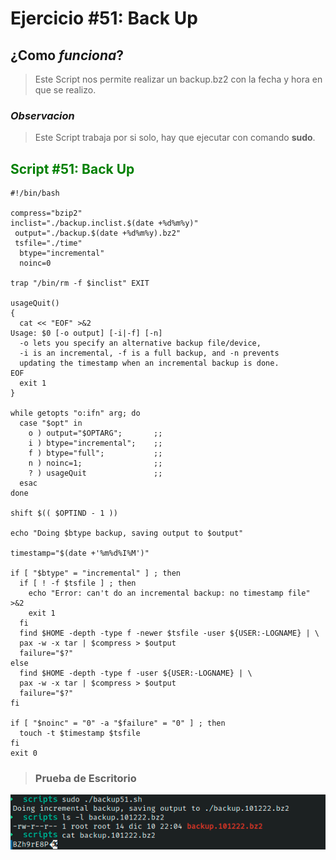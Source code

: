 # Ejercicio #51: Back Up

## ¿Como _funciona_?

>Este Script nos permite realizar un backup.bz2 con la fecha y hora en que se realizo.

### _Observacion_ ###
>Este Script trabaja por si solo, hay que ejecutar con comando **sudo**.

## <span style="color:green">Script #51: Back Up </span> ##

```shell
#!/bin/bash

compress="bzip2"
inclist="./backup.inclist.$(date +%d%m%y)"
 output="./backup.$(date +%d%m%y).bz2"
 tsfile="./time"
  btype="incremental"
  noinc=0            

trap "/bin/rm -f $inclist" EXIT

usageQuit()
{
  cat << "EOF" >&2
Usage: $0 [-o output] [-i|-f] [-n]
  -o lets you specify an alternative backup file/device,
  -i is an incremental, -f is a full backup, and -n prevents
  updating the timestamp when an incremental backup is done.
EOF
  exit 1
}

while getopts "o:ifn" arg; do
  case "$opt" in
    o ) output="$OPTARG";       ;;
    i ) btype="incremental";    ;;
    f ) btype="full";           ;;
    n ) noinc=1;                ;;
    ? ) usageQuit               ;;
  esac
done

shift $(( $OPTIND - 1 ))

echo "Doing $btype backup, saving output to $output"

timestamp="$(date +'%m%d%I%M')"

if [ "$btype" = "incremental" ] ; then 
  if [ ! -f $tsfile ] ; then
    echo "Error: can't do an incremental backup: no timestamp file" >&2
    exit 1
  fi
  find $HOME -depth -type f -newer $tsfile -user ${USER:-LOGNAME} | \
  pax -w -x tar | $compress > $output
  failure="$?"
else
  find $HOME -depth -type f -user ${USER:-LOGNAME} | \
  pax -w -x tar | $compress > $output
  failure="$?"
fi

if [ "$noinc" = "0" -a "$failure" = "0" ] ; then
  touch -t $timestamp $tsfile
fi
exit 0
```

> ### Prueba de Escritorio ###
![46](51.png)